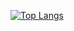 [![Top Langs](https://github-readme-stats.vercel.app/api/top-langs/?username={Sashq-o}
)](https://github.com/anuraghazra/github-readme-stats)

